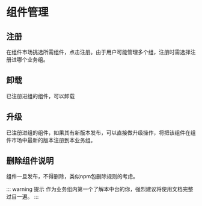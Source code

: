 # 组件管理
## 注册
在组件市场挑选所需组件，点击注册。由于用户可能管理多个组，注册时需选择注册进哪个业务组。
## 卸载
已注册进组的组件，可以卸载
## 升级
已注册进组的组件，如果其有新版本发布，可以直接做升级操作，将把该组件在组件市场中最新的版本注册到本业务组。
## 删除组件说明
组件一旦发布，不得删除，类似npm包删除规则的考虑。

::: warning 提示
作为业务组内第一个了解本中台的你，强烈建议将使用文档完整过目一遍。
:::